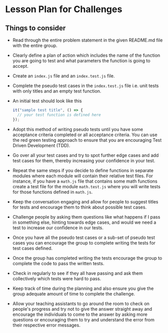 # Lesson Plan for Challenges

## Things to consider

- Read through the entire problem statement in the given README.md file with the entire group.

- Clearly define a plan of action which includes the name of the function you are going to test and what parameters the function is going to accept.

- Create an `index.js` file and an `index.test.js` file.

- Complete the pseudo test cases in the `index.test.js` file i.e. unit tests with only titles and an empty test function.

- An initial test should look like this

  ```javascript
  it("sample test title", () => {
    // your test function is defined here
  });
  ```

- Adopt this method of writing pseudo tests until you have some acceptance criteria completed or all acceptance criteria. You can use the red green testing approach to ensure that you are encouraging Test Driven Development (TDD).

- Go over all your test cases and try to spot further edge cases and add test cases for them, thereby increasing your confidence in your test.

- Repeat the same steps if you decide to define functions in separate modules where each module will contain their relative test files. For instance, if you have a `math.js` file that contains some math functions create a test file for the module `math.test.js` where you will write tests for those functions defined in `math.js`.

- Keep the conversation engaging and allow for people to suggest titles for tests and encourage them to think about possible test cases.

- Challenge people by asking them questions like what happens if I pass in something else, hinting towards edge cases, and would we need a test to increase our confidence in our tests.

- Once you have all the pseudo test cases or a sub-set of pseudo test cases you can encourage the group to complete writing the tests for test cases defined.

- Once the group has completed writing the tests encourage the group to complete the code to pass the written tests.

- Check in regularly to see if they all have passing and ask them collectively which tests were hard to pass.

- Keep track of time during the planning and also ensure you give the group adequate amount of time to complete the challenge.

- Allow your teaching assistants to go around the room to check on people's progress and try not to give the answer straight away and encourage the individuals to come to the answer by asking more questions or encouraging them to try and understand the error from their respective error messages.

